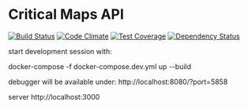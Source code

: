 # Critical Maps API

[![Build Status](https://travis-ci.org/criticalmaps/criticalmaps-api.svg?branch=master)](https://travis-ci.org/criticalmaps/criticalmaps-api)
[![Code Climate](https://codeclimate.com/github/criticalmaps/criticalmaps-api/badges/gpa.svg)](https://codeclimate.com/github/criticalmaps/criticalmaps-api)
[![Test Coverage](https://codeclimate.com/github/criticalmaps/criticalmaps-api/badges/coverage.svg)](https://codeclimate.com/github/criticalmaps/criticalmaps-api/coverage)
[![Dependency Status](https://gemnasium.com/criticalmaps/criticalmaps-api.svg)](https://gemnasium.com/criticalmaps/criticalmaps-api)



start development session with:

docker-compose -f docker-compose.dev.yml up --build

debugger will be available under:
http://localhost:8080/?port=5858

server
http://localhost:3000
